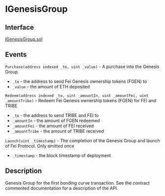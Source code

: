 # IGenesisGroup

## Interface

[IGenesisGroup.sol](https://github.com/fei-protocol/fei-protocol-core/blob/master/contracts/genesis/IGenesisGroup.sol)

## Events

`Purchase(address indexed _to, uint _value)` - A purchase into the Genesis Group

* `_to` - the address to send Fei Genesis ownership tokens \(FGEN\) to
* `_value` - the amount of ETH deposited

`Redeem(address indexed _to, uint _amountIn, uint _amountFei, uint _amountTribe)` - Redeem Fei Genesis ownership tokens \(FGEN\) for FEI and TRIBE

* `_to` - the address to send TRIBE and FEI to
* `_amountIn` - the amount of FGEN redeemed
* `_amountFei` - the amount of FEI received
* `_amountTribe` - the amount of TRIBE received

`Launch(uint _timestamp)` - The completion of the Genesis Group and launch of Fei Protocol. Only emitted once

* `_timestamp` - the block timestamp of deployment

## Description

Genesis Group for the first bonding curve transaction. See the contract commented documentation for a description of the API.

